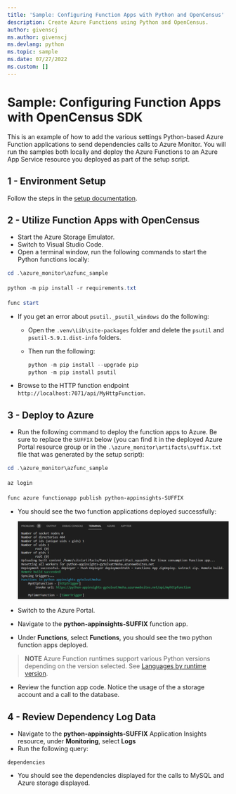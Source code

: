```yaml
---
title: 'Sample: Configuring Function Apps with Python and OpenCensus'
description: Create Azure Functions using Python and OpenCensus.
author: givenscj
ms.author: givenscj
ms.devlang: python
ms.topic: sample
ms.date: 07/27/2022
ms.custom: []
---
```


# Sample: Configuring Function Apps with OpenCensus SDK

This is an example of how to add the various settings Python-based Azure Function applications to send dependencies calls to Azure Monitor.  You will run the samples both locally and deploy the Azure Functions to an Azure App Service resource you deployed as part of the setup script.

## 1 - Environment Setup

Follow the steps in the [setup documentation](/azure_monitor/readme.md).

## 2 - Utilize Function Apps with OpenCensus

- Start the Azure Storage Emulator.
- Switch to Visual Studio Code.
- Open a terminal window, run the following commands to start the Python functions locally:

```powershell
cd .\azure_monitor\azfunc_sample

python -m pip install -r requirements.txt

func start
```

- If you get an error about `psutil._psutil_windows` do the following:
  - Open the `.venv\Lib\site-packages` folder and delete the `psutil` and `psutil-5.9.1.dist-info` folders.
  - Then run the following:

    ```Python
    python -m pip install --upgrade pip
    python -m pip install psutil
    ```

- Browse to the HTTP function endpoint `http://localhost:7071/api/MyHttpFunction`.

## 3 - Deploy to Azure

- Run the following command to deploy the function apps to Azure. Be sure to replace the `SUFFIX` below (you can find it in the deployed Azure Portal resource group or in the `.\azure_monitor\artifacts\suffix.txt` file that was generated by the setup script):

```powershell
cd .\azure_monitor\azfunc_sample

az login

func azure functionapp publish python-appinsights-SUFFIX   
```

- You should see the two function applications deployed successfully:

  ![The results of the function app publish command is displayed.](../media/python_functionapp_deploy.png "Review the results and ensure the function apps deployed succesfully.")

- Switch to the Azure Portal.
- Navigate to the **python-appinsights-SUFFIX** function app.
- Under **Functions**, select **Functions**, you should see the two python function apps deployed.

> **NOTE** Azure Function runtimes support various Python versions depending on the version selected.  See [Languages by runtime version](https://docs.microsoft.com/en-us/azure/azure-functions/supported-languages#languages-by-runtime-version).

- Review the function app code.  Notice the usage of the a storage account and a call to the database.

## 4 - Review Dependency Log Data

- Navigate to the **python-appinsights-SUFFIX** Application Insights resource, under **Monitoring**, select **Logs**
- Run the following query:

```kusto
dependencies
```

- You should see the dependencies displayed for the calls to MySQL and Azure storage displayed.
